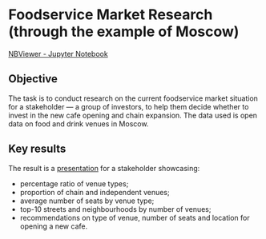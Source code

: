 # Foodservice Market Research (through the example of Moscow)

[NBViewer - Jupyter Notebook](https://nbviewer.org/github/plgesha/data-analyst-professional-training-course-projects/blob/master/Foodservice%20Market%20Research%20%28through%20the%20example%20of%20Moscow%29/Foodservice%20Market%20Research%20%28through%20the%20example%20of%20Moscow%29.ipynb)

## Objective
The task is to conduct research on the current foodservice market situation for a stakeholder — a group of investors, to help them decide whether to invest in the new cafe opening and chain expansion. The data used is open data on food and drink venues in Moscow. 

## Key results
The result is a [presentation](https://github.com/plgesha/data-analyst-professional-training-course-projects/blob/master/Foodservice%20Market%20Research%20(through%20the%20example%20of%20Moscow)/Foodservice%20Market%20Research%20(through%20the%20example%20of%20Moscow).pdf) for a stakeholder showcasing:  
- percentage ratio of venue types;     
- proportion of chain and independent venues;   
- average number of seats by venue type;  
- top-10 streets and neighbourhoods by number of venues;   
- recommendations on type of venue, number of seats and location for opening a new cafe.
